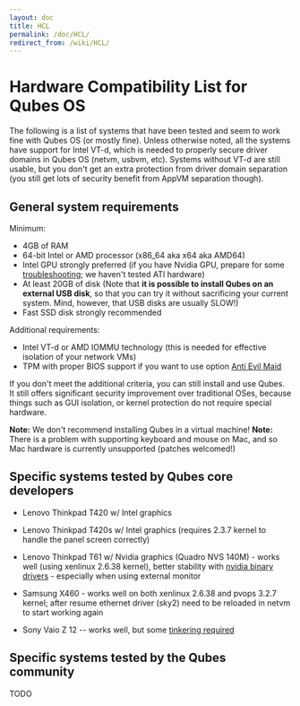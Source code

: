 ```yaml
---
layout: doc
title: HCL
permalink: /doc/HCL/
redirect_from: /wiki/HCL/
---
```


Hardware Compatibility List for Qubes OS
========================================

The following is a list of systems that have been tested and seem to work fine with Qubes OS (or mostly fine). Unless otherwise noted, all the systems have support for Intel VT-d, which is needed to properly secure driver domains in Qubes OS (netvm, usbvm, etc). Systems without VT-d are still usable, but you don't get an extra protection from driver domain separation (you still get lots of security benefit from AppVM separation though).

General system requirements
---------------------------

Minimum:

-   4GB of RAM
-   64-bit Intel or AMD processor (x86\_64 aka x64 aka AMD64)
-   Intel GPU strongly preferred (if you have Nvidia GPU, prepare for some [troubleshooting](/doc/InstallNvidiaDriver); we haven't tested ATI hardware)
-   At least 20GB of disk (Note that **it is possible to install Qubes on an external USB disk**, so that you can try it without sacrificing your current system. Mind, however, that USB disks are usually SLOW!)
-   Fast SSD disk strongly recommended

Additional requirements:

-   Intel VT-d or AMD IOMMU technology (this is needed for effective isolation of your network VMs)
-   TPM with proper BIOS support if you want to use option [Anti Evil Maid](http://theinvisiblethings.blogspot.com/2011/09/anti-evil-maid.html)

If you don't meet the additional criteria, you can still install and use Qubes. It still offers significant security improvement over traditional OSes, because things such as GUI isolation, or kernel protection do not require special hardware.

**Note:** We don't recommend installing Qubes in a virtual machine! **Note:** There is a problem with supporting keyboard and mouse on Mac, and so Mac hardware is currently unsupported (patches welcomed!)

Specific systems tested by Qubes core developers
------------------------------------------------

-   Lenovo Thinkpad T420 w/ Intel graphics
-   Lenovo Thinkpad T420s w/ Intel graphics (requires 2.3.7 kernel to handle the panel screen correctly)
-   Lenovo Thinkpad T61 w/ Nvidia graphics (Quadro NVS 140M) - works well (using xenlinux 2.6.38 kernel), better stability with [nvidia binary drivers](/doc/InstallNvidiaDriver) - especially when using external monitor
-   Samsung X460 - works well on both xenlinux 2.6.38 and pvops 3.2.7 kernel; after resume ethernet driver (sky2) need to be reloaded in netvm to start working again

-   Sony Vaio Z 12 -- works well, but some [tinkering required](/doc/SonyVaioTinkering)

Specific systems tested by the Qubes community
----------------------------------------------

TODO
